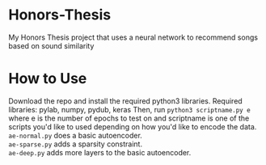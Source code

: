 # Honors-Thesis
My Honors Thesis project that uses a neural network to recommend songs based on sound similarity

# How to Use
Download the repo and install the required python3 libraries. 
Required libraries: pylab, numpy, pydub, keras
Then, run `python3 scriptname.py e` where e is the number of epochs to test on and scriptname is one of the scripts you'd like to used depending on how you'd like to encode the data.  
`ae-normal.py` does a basic autoencoder.  
`ae-sparse.py` adds a sparsity constraint.  
`ae-deep.py` adds more layers to the basic autoencoder.  
